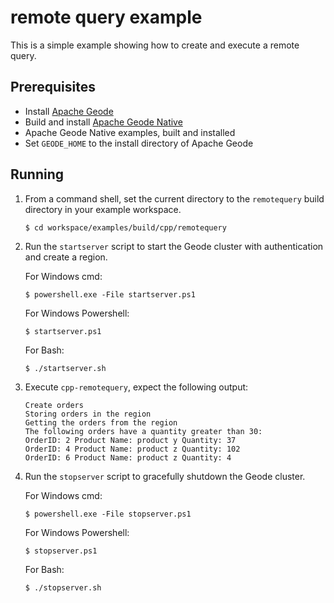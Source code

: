 # remote query example
This is a simple example showing how to create and execute a remote query.

## Prerequisites
* Install [Apache Geode](https://geode.apache.org)
* Build and install [Apache Geode Native](https://github.com/apache/geode-native)
* Apache Geode Native examples, built and installed
* Set `GEODE_HOME` to the install directory of Apache Geode

## Running
1. From a command shell, set the current directory to the `remotequery` build directory in your example workspace.

    ```console
    $ cd workspace/examples/build/cpp/remotequery
    ```

1. Run the `startserver` script to start the Geode cluster with authentication and create a region.

   For Windows cmd:

    ```console
    $ powershell.exe -File startserver.ps1
    ```

   For Windows Powershell:

    ```console
    $ startserver.ps1
    ```

   For Bash:

    ```console
    $ ./startserver.sh
    ```
  
1. Execute `cpp-remotequery`, expect the following output:

       Create orders
       Storing orders in the region
       Getting the orders from the region
       The following orders have a quantity greater than 30:
       OrderID: 2 Product Name: product y Quantity: 37
       OrderID: 4 Product Name: product z Quantity: 102
       OrderID: 6 Product Name: product z Quantity: 4

1. Run the `stopserver` script to gracefully shutdown the Geode cluster.

   For Windows cmd:

    ```console
    $ powershell.exe -File stopserver.ps1
    ```

   For Windows Powershell:

    ```console
    $ stopserver.ps1
    ```

   For Bash:

    ```console
    $ ./stopserver.sh
    ```
